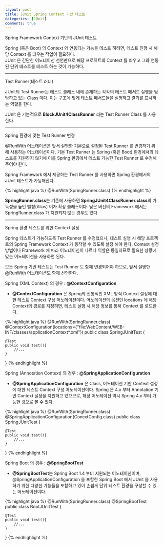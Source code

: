 ```yaml
---
layout: post
title: JUnit Spring Context 기반 테스트
categories: [JUnit]
comments: true
---
```


Spring Framework Context 기반의 JUnit 테스트

Spring (혹은 Boot) 의 Context 와 연동되는 기능을 테스트 하려면, 테스트 진행 시 해당 Context 를 띄우는 작업이 필요하다.  
JUnit 은 간단한 어노테이션 선언만으로 해당 프로젝트의 Context 를 띄우고 그와 연동된 단위 테스트를 테스트 하는 것이 가능하다.

-------------

Test Runner(테스트 러너)

JUnit의 Test Runner는 테스트 클래스 내에 존재하는 각각의 테스트 메서드 실행을 담당하고 있는 Class 이다. 이는 구조에 맞게 테스트 메서드들을 실행하고 결과를 표시하는 역할을 한다.

JUnit 은 기본적으로 **BlockJUnit4ClassRunner** 라는 Test Runner Class 를 사용한다.

-------------

Spring 환경에 맞는 Test Runner 변경

@RunWith 어노테이션은 앞서 설명한 기본으로 설정된 Test Runner 를 변경하기 위해 사용하는 어노테이션이다.
기본 Test Runner 는 Spring (혹은 Boot) 환경에서의 테스트를 지원하지 않기에 이를 Spring 환경에서 테스트 가능한 Test Runner 로 수정해 주어야 한다.

Spring Framework 에서 제공하는 Test Runner 를 사용하면 Spring 환경에서의 JUnit 테스트가 가능해진다.

{% highlight java %}
@RunWith(SpringRunner.class)
{% endhighlight %}

**SpringRunner.class**는 기존에 사용하던 **SpringJUnit4ClassRunner.class**의 가독성을 높인 별칭(Alias) 이자 확장 클래스이다.
낮은 버전의 Framework 에서는 SpringRunner.class 가 지원되지 않는 경우도 있다.

-------------

Spring 환경 테스트를 위한 Context 설정

Spring 테스트가 가능하도록 Test Runner 를 수정했으니, 테스트 실행 시 해당 프로젝트의 Spring Framework Context 가 동작할 수 있도록 설정 해야 한다. Context 설정 방법이나 Framework 에 따라 어노테이션이 다르나 역할은 동일하므로 필요한 상황에 맞는 어노테이션을 사용하면 된다.

모든 Spring 기반 테스트는 Test Runner 도 함께 변경되어야 하므로, 앞서 설명한 @RunWith 어노테이션도 함께 선언한다.

Spring (XML Context) 의 경우 : **@ContextConfiguration**

- **@ContextConfiguration** 은 Spring의 전통적인 XML 방식 Context 설정에 대한 테스트 Context 구성 어노테이션이다. 어노테이션의 옵션인 locations 에 해당 Context의 경로를 지정하면, 테스트 실행 시 해당 정보를 통해 Context 를 로드한다.

{% highlight java %}
@RunWith(SpringRunner.class)
@ContextConfiguration(locations={"file:WebContent/WEB-INF/classes/applicationContext*.xml"})
public class SpringJUnitTest {

    @Test
    public void test(){
        //...
    }
}
{% endhighlight %}

Spring (Annotation Context) 의 경우 : **@SpringApplicationConfiguration**

- **@SpringApplicationConfiguration** 은 Class, 어노테이션 기반 Context 설정에 대한 테스트 Context 구성 어노테이션이다. Spring 은 4.x 부터 Annotation 기반 Context 설정을 지원하고 있으므로, 해당 어노테이션 역시 Spring 4.x 부터 가능한 것으로 볼 수 있다.

{% highlight java %}
@RunWith(SpringRunner.class)
@SpringApplicationConfiguration(ConextConfig.class)
public class SpringJUnitTest {

    @Test
    public void test(){
        //...
    }
}
{% endhighlight %}

Spring Boot 의 경우 : **@SpringBootTest**

- **@SpringBootTest**는 Spring Boot 1.4 부터 지원되는 어노테이션이며, @SpringApplicationConfiguration 을 포함한 Spring Boot 에서 JUnit 을 사용하기 위한 다양한 기능들을 포함하고 있어 손쉽게 단위 테스트 환경을 구성할 수 있는 어노테이션이다.

{% highlight java %}
@RunWith(SpringRunner.class)
@SpringBootTest
public class BootJUnitTest {
    
    @Test
    public void test(){
        //...
    }
}
{% endhighlight %}



